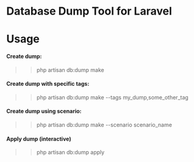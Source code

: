 Database Dump Tool for Laravel
=======

# Usage

#### Create dump:

>> php artisan db:dump make


#### Create dump with specific tags:

>> php artisan db:dump make --tags my_dump,some_other_tag

#### Create dump using scenario:

>> php artisan db:dump make --scenario scenario_name



#### Apply dump (interactive)

>> php artisan db:dump apply
